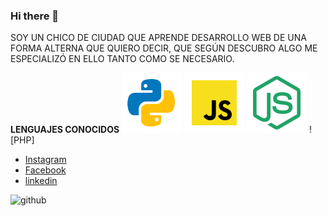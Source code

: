 ### Hi there 👋

SOY UN CHICO DE CIUDAD QUE APRENDE DESARROLLO WEB DE UNA FORMA ALTERNA
QUE QUIERO DECIR, QUE SEGÚN DESCUBRO ALGO ME ESPECIALIZÓ EN ELLO TANTO COMO SE NECESARIO.

**LENGUAJES CONOCIDOS**
![PYTHON](icons8-python.svg)
![JAVASCRIPT](icons8-javascript.svg)
![NODEJS](icons8-node-js.svg)
![PHP]
- [Instagram](https://instagram.com/)
- [Facebook](https://facebook.com)
- [linkedin](https://es.linkedin.com)


![github](https://github-profile-trophy.vercel.app/?username=MarcosDominguezVega&theme=radical&no-frame=false&no-bg=false&margin-w=4)
